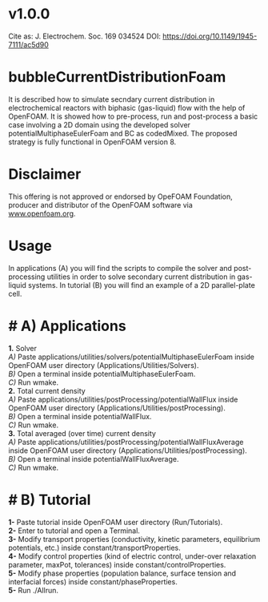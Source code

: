 # v1.0.0

Cite as: J. Electrochem. Soc. 169 034524 
DOI: https://doi.org/10.1149/1945-7111/ac5d90

# bubbleCurrentDistributionFoam
It is described how to simulate secndary current distribution in electrochemical reactors with biphasic (gas-liquid) flow with the help of OpenFOAM. It is showed how to pre-process, run and post-process a basic case involving a 2D domain using the developed solver potentialMultiphaseEulerFoam and BC as codedMixed.
The proposed strategy is fully functional in OpenFOAM version 8.

# Disclaimer
This offering is not approved or endorsed by OpeFOAM Foundation, producer and distributor of the OpenFOAM software via www.openfoam.org.

# Usage
In applications (A) you will find the scripts to compile the solver and post-processing utilities in order to solve secondary current distribution in gas-liquid systems.
In tutorial (B) you will find an example of a 2D parallel-plate cell. 

# #  A) Applications
**1.**  Solver  
_A)_ Paste applications/utilities/solvers/potentialMultiphaseEulerFoam inside OpenFOAM user directory (Applications/Utilities/Solvers).  
_B)_ Open a terminal inside potentialMultiphaseEulerFoam.  
_C)_ Run wmake.  
**2.**  Total current density  
_A)_ Paste applications/utilities/postProcessing/potentialWallFlux inside OpenFOAM user directory (Applications/Utilities/postProcessing).  
_B)_ Open a terminal inside potentialWallFlux.  
_C)_ Run wmake.  
**3.**  Total averaged (over time) current density  
_A)_ Paste applications/utilities/postProcessing/potentialWallFluxAverage inside OpenFOAM user directory (Applications/Utilities/postProcessing).  
_B)_ Open a terminal inside potentialWallFluxAverage.  
_C)_ Run wmake.  


# #  B) Tutorial
**1-** Paste tutorial inside OpenFOAM user directory (Run/Tutorials).  
**2-** Enter to tutorial and open a Terminal.  
**3-** Modify transport properties (conductivity, kinetic parameters, equilibrium potentials, etc.) inside constant/transportProperties.  
**4-** Modify control properties (kind of electric control, under-over relaxation parameter, maxPot, tolerances) inside constant/controlProperties.   
**5-** Modify phase properties (population balance, surface tension and interfacial forces) inside constant/phaseProperties.   
**5-** Run ./Allrun.    

